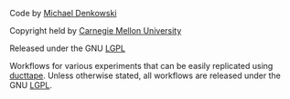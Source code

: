 Code by [Michael Denkowski](http://www.cs.cmu.edu/~mdenkows/)

Copyright held by [Carnegie Mellon University](http://www.cmu.edu)

Released under the GNU [LGPL](https://www.gnu.org/licenses/lgpl.html)

Workflows for various experiments that can be easily replicated using [ducttape](https://github.com/jhclark/ducttape).  Unless otherwise stated, all workflows are released under the GNU [LGPL](https://www.gnu.org/licenses/lgpl.html).
